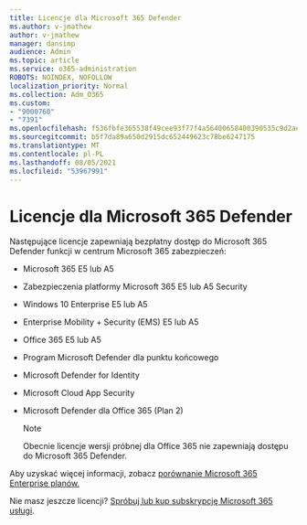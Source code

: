 ```yaml
---
title: Licencje dla Microsoft 365 Defender
ms.author: v-jmathew
author: v-jmathew
manager: dansimp
audience: Admin
ms.topic: article
ms.service: o365-administration
ROBOTS: NOINDEX, NOFOLLOW
localization_priority: Normal
ms.collection: Adm_O365
ms.custom:
- "9000760"
- "7391"
ms.openlocfilehash: f536fbfe365538f49cee93f77f4a56400658400390535c9d2ae142004b2c2274
ms.sourcegitcommit: b5f7da89a650d2915dc652449623c78be6247175
ms.translationtype: MT
ms.contentlocale: pl-PL
ms.lasthandoff: 08/05/2021
ms.locfileid: "53967991"
---
```

# <a name="licenses-for-microsoft-365-defender"></a>Licencje dla Microsoft 365 Defender

Następujące licencje zapewniają bezpłatny dostęp do Microsoft 365 Defender funkcji w centrum Microsoft 365 zabezpieczeń:

- Microsoft 365 E5 lub A5
- Zabezpieczenia platformy Microsoft 365 E5 lub A5 Security
- Windows 10 Enterprise E5 lub A5
- Enterprise Mobility + Security (EMS) E5 lub A5
- Office 365 E5 lub A5
- Program Microsoft Defender dla punktu końcowego
- Microsoft Defender for Identity
- Microsoft Cloud App Security
- Microsoft Defender dla Office 365 (Plan 2)

    > [!NOTE]
    > Obecnie licencje wersji próbnej dla Office 365 nie zapewniają dostępu do Microsoft 365 Defender.

Aby uzyskać więcej informacji, zobacz [porównanie Microsoft 365 Enterprise planów.](https://go.microsoft.com/fwlink/?linkid=2143458)

Nie masz jeszcze licencji? [Spróbuj lub kup subskrypcję Microsoft 365 usługi](https://go.microsoft.com/fwlink/?linkid=2143625).
